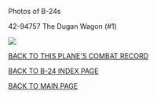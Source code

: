 
Photos of B-24s






 




42-94757 The Dugan Wagon (#1)  

![](42-94757.jpg)  
  

[BACK TO THIS PLANE'S COMBAT RECORD](b24s/42-94757.md)  

[BACK TO B-24 INDEX PAGE](000b24s.md)  

[BACK TO MAIN PAGE](index.html)


